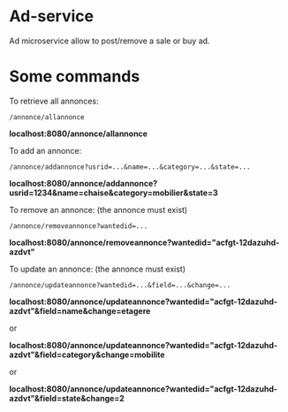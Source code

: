 # Ad-service

Ad microservice allow to post/remove a sale or buy ad.

# Some commands 

To retrieve all annonces:
 
```
/annonce/allannonce
```

**localhost:8080/annonce/allannonce**

To add an annonce: 

```
/annonce/addannonce?usrid=...&name=...&category=...&state=...
```

**localhost:8080/annonce/addannonce?usrid=1234&name=chaise&category=mobilier&state=3**

To remove an annonce:
(the annonce must exist)

```
/annonce/removeannonce?wantedid=...
```

**localhost:8080/annonce/removeannonce?wantedid="acfgt-12dazuhd-azdvt"**

To update an annonce:
(the annonce must exist)

```
/annonce/updateannonce?wantedid=...&field=...&change=...
```

**localhost:8080/annonce/updateannonce?wantedid="acfgt-12dazuhd-azdvt"&field=name&change=etagere**

or 

**localhost:8080/annonce/updateannonce?wantedid="acfgt-12dazuhd-azdvt"&field=category&change=mobilite**

or 

**localhost:8080/annonce/updateannonce?wantedid="acfgt-12dazuhd-azdvt"&field=state&change=2**

